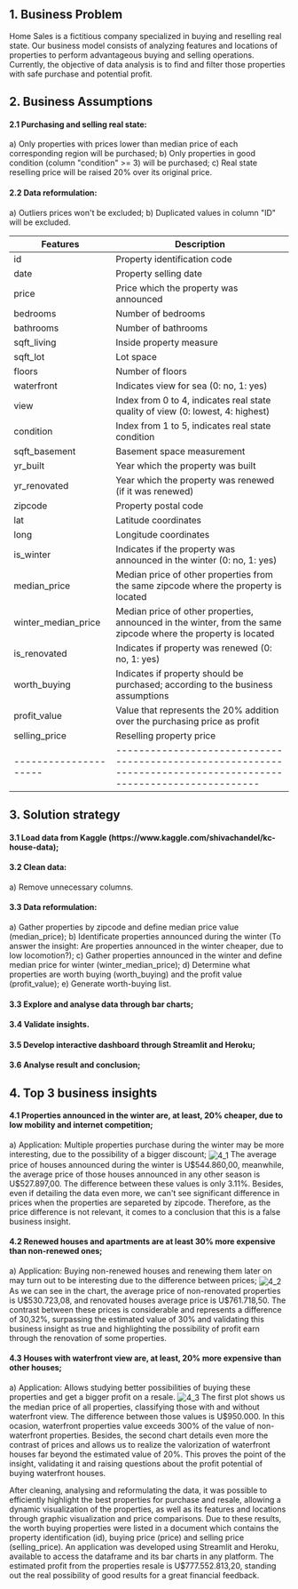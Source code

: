 <h2>1. Business Problem</h2>
Home Sales is a fictitious company specialized in buying and reselling real state. 
Our business model consists of analyzing features and locations of properties to perform advantageous buying and selling operations. 
Currently, the objective of data analysis is to find and filter those properties with safe purchase and potential profit.

<h2>2. Business Assumptions</h2>
<h4>2.1 Purchasing and selling real state:</h4>
a) Only properties with prices lower than median price of each corresponding region will be purchased;
b) Only properties in good condition (column "condition" >= 3) will be purchased;
c) Real state reselling price will be raised 20% over its original price.

<h4>2.2 Data reformulation:</h4>
a) Outliers prices won't be excluded;
b) Duplicated values in column "ID" will be excluded.

| Features            | Description                                                                                                    |
|---------------------|----------------------------------------------------------------------------------------------------------------|
| id                  | Property identification code                                                                                   |
| date                | Property selling date                                                                                          |
| price               | Price which the property was announced                                                                         |
| bedrooms            | Number of bedrooms                                                                                             |
| bathrooms           | Number of bathrooms                                                                                            |
| sqft_living         | Inside property measure                                                                                        |
| sqft_lot            | Lot space                                                                                                      |
| floors              | Number of floors                                                                                               |
| waterfront          | Indicates view for sea (0: no, 1: yes)                                                                         |
| view                | Index from 0 to 4, indicates real state quality of view (0: lowest, 4: highest)                                |
| condition           | Index from 1 to 5, indicates real state condition                                                              |
| sqft_basement       | Basement space measurement                                                                                     |
| yr_built            | Year which the property was built                                                                              |
| yr_renovated        | Year which the property was renewed (if it was renewed)                                                        |
| zipcode             | Property postal code                                                                                           |
| lat                 | Latitude coordinates                                                                                           |
| long                | Longitude coordinates                                                                                          |
| is_winter           | Indicates if the property was announced in the winter (0: no, 1: yes)                                          |
| median_price        | Median price of other properties from the same zipcode where the property is located                           |
| winter_median_price | Median price of other properties, announced in the winter, from the same zipcode where the property is located |
| is_renovated        | Indicates if property was renewed (0: no, 1: yes)                                                              |
| worth_buying        | Indicates if property should be purchased; according to the business assumptions                               |
| profit_value        | Value that represents the 20% addition over the purchasing price as profit                                     |
| selling_price       | Reselling property price                                                                                       |
|---------------------|----------------------------------------------------------------------------------------------------------------|

<h2>3. Solution strategy</h2>
<h4>3.1 Load data from Kaggle (https://www.kaggle.com/shivachandel/kc-house-data);</h4>
<h4>3.2 Clean data:</h4>
a) Remove unnecessary columns.
<h4>3.3 Data reformulation:</h4>
a) Gather properties by zipcode and define median price value (median_price);
b) Identificate properties announced during the winter (To answer the insight: Are properties announced in the winter cheaper, due to low locomotion?);
c) Gather properties announced in the winter and define median price for winter (winter_median_price); 
d) Determine what properties are worth buying (worth_buying) and the profit value (profit_value);
e) Generate worth-buying list.
<h4>3.3 Explore and analyse data through bar charts;</h4>
<h4>3.4 Validate insights.</h4>
<h4>3.5 Develop interactive dashboard through Streamlit and Heroku;</h4>
<h4>3.6 Analyse result and conclusion;</h4>

<h2>4. Top 3 business insights</h2>
<h4>4.1 Properties announced in the winter are, at least, 20% cheaper, due to low mobility and internet competition;</h4>
a) Application: Multiple properties purchase during the winter may be more interesting, due to the possibility of a bigger discount;
<img align="center" alt="4_1" src="https://user-images.githubusercontent.com/86201991/155598476-f1c8b94d-d634-49c6-95a2-b24331f38845.png" />
The average price of houses announced during the winter is U$544.860,00, meanwhile, the average price of those houses announced in any other season is U$527.897,00. The difference between these values is only 3.11%. Besides, even if detailing the data even more, we can't see significant difference in prices when the properties are separeted by zipcode. Therefore, as the price difference is not relevant, it comes to a conclusion that this is a false business insight.

<h4>4.2 Renewed houses and apartments are at least 30% more expensive than non-renewed ones;</h4>
a) Application: Buying non-renewed houses and renewing them later on may turn out to be interesting due to the difference between prices; 
<img align="center" alt="4_2" src="https://user-images.githubusercontent.com/86201991/155598593-8d207aec-2f5b-465c-8d9b-796d350e80a8.png" />
As we can see in the chart, the average price of non-renovated properties is U$530.723,08, and renovated houses average price is U$761.718,50. The contrast between these prices is considerable and represents a difference of 30,32%, surpassing the estimated value of 30% and validating this business insight as true and highlighting the possibility of profit earn through the renovation of some properties.

<h4>4.3 Houses with waterfront view are, at least, 20% more expensive than other houses;</h4>
a) Application: Allows studying better possibilities of buying these properties and get a bigger profit on a resale.
<img align="center" alt="4_3" src="https://user-images.githubusercontent.com/86201991/156347098-59396cef-6172-45d7-9bc7-fd04b163a984.png" />
The first plot shows us the median price of all properties, classifying those with and without waterfront view. The difference between those values is U$950.000. In this ocasion, waterfront properties value exceeds 300% of the value of non-waterfront properties.
Besides, the second chart details even more the contrast of prices and allows us to realize the valorization of waterfront houses far beyond the estimated value of 20%. This proves the point of the insight, validating it and raising questions about the profit potential of buying waterfront houses.

After cleaning, analysing and reformulating the data, it was possible to efficiently highlight the best properties for purchase and resale, 
allowing a dynamic visualization of the properties, as well as its features and locations through graphic visualization and price comparisons.
Due to these results, the worth buying properties were listed in a document which contains the property identification (id), buying price (price) and selling price (selling_price).
An application was developed using Streamlit and Heroku, available to access the dataframe and its bar charts in any platform.
The estimated profit from the properties resale is U$777.552.813,20, standing out the real possibility of good results for a great financial feedback.